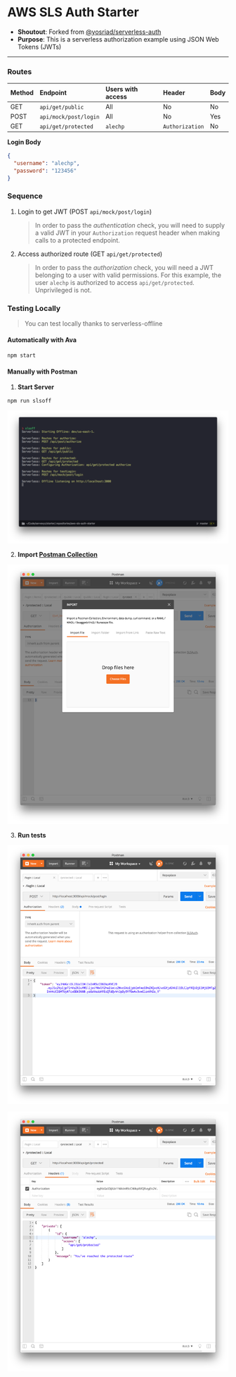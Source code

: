 # AWS SLS Auth Starter

* **Shoutout**: Forked from [@yosriad/serverless-auth](https://github.com/yosriady/serverless-auth)
* **Purpose**: This is a serverless authorization example using JSON Web Tokens (JWTs)

---

### Routes

| Method | Endpoint              | Users with access | Header          | Body |
| :----- | :-------------------- | :---------------- | :-------------- | :--- |
| GET    | `api/get/public`      | All               | No              | No   |
| POST   | `api/mock/post/login` | All               | No              | Yes  |
| GET    | `api/get/protected`   | `alechp`          | `Authorization` | No   |

**Login Body**

```json
{
  "username": "alechp",
  "password": "123456"
}
```

### Sequence

1.  Login to get JWT (POST `api/mock/post/login`)

    > In order to pass the _authentication_ check, you will need to supply a valid JWT in your `Authorization` request header when making calls to a protected endpoint.

2.  Access authorized route (GET `api/get/protected`)
    > In order to pass the _authorization_ check, you will need a JWT belonging to a user with valid permissions. For this example, the user `alechp` is authorized to access `api/get/protected`. Unprivileged is not.

### Testing Locally

> You can test locally thanks to serverless-offline

#### Automatically with Ava

```bash
npm start
```

#### Manually with Postman

1.  **Start Server**

```bash
npm run slsoff
```

![Serverless Offline Start](screenshots/slsoff.png)

2.  **Import [Postman Collection](./SLSAuth.postman_collection.json)**

![Import postman collection](screenshots/postman_open.png)

3.  **Run tests**

![Postman Authentication](screenshots/postman_login.png)

![Postman Authorization](screenshots/postman_protected.png)
